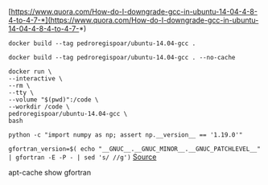 

[https://www.quora.com/How-do-I-downgrade-gcc-in-ubuntu-14-04-4-8-4-to-4-7-*](https://www.quora.com/How-do-I-downgrade-gcc-in-ubuntu-14-04-4-8-4-to-4-7-*)


`docker build --tag pedroregispoar/ubuntu-14.04-gcc .`

`docker build --tag pedroregispoar/ubuntu-14.04-gcc . --no-cache`

```
docker run \
--interactive \
--rm \
--tty \
--volume "$(pwd)":/code \
--workdir /code \
pedroregispoar/ubuntu-14.04-gcc \
bash
```


`python -c "import numpy as np; assert np.__version__ == '1.19.0'"`


`gfortran_version=$( echo "__GNUC__.__GNUC_MINOR__.__GNUC_PATCHLEVEL__" | gfortran -E -P - | sed 's/ //g')`
[Source](https://stackoverflow.com/questions/42176006/how-to-find-gfortran-version-number-in-a-portable-way-with-autoconf#comment71542834_42178860)


apt-cache show gfortran
